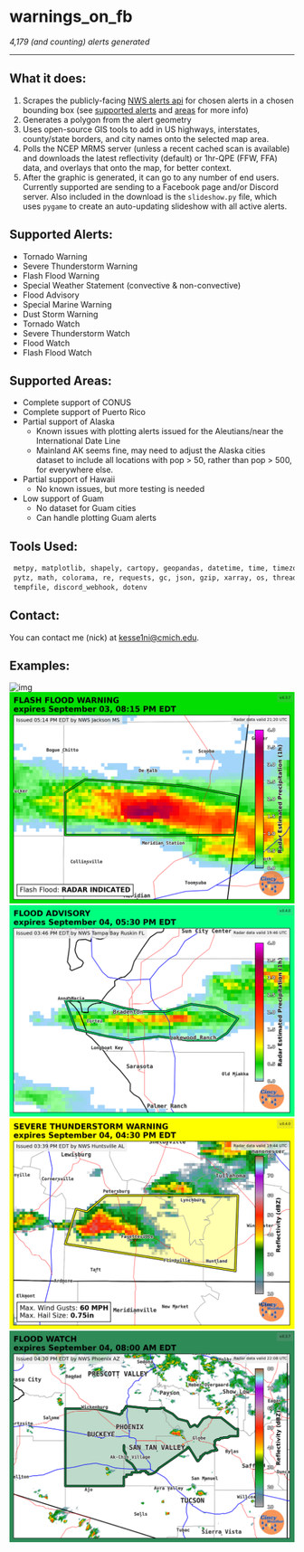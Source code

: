 # warnings_on_fb 
*4,179 (and counting) alerts generated*

---
## What it does:
1. Scrapes the publicly-facing [NWS alerts api](api.weather.gov/alerts/active) for chosen alerts in a chosen bounding box (see [supported alerts](#supported-alerts) and [areas](#supported-areas) for more info)
2. Generates a polygon from the alert geometry
3. Uses open-source GIS tools to add in US highways, interstates, county/state borders, and city names onto the selected map area. 
4. Polls the NCEP MRMS server (unless a recent cached scan is available) and downloads the latest reflectivity (default) or 1hr-QPE (FFW, FFA) data, and overlays that onto the map, for better context. 
5. After the graphic is generated, it can go to any number of end users. Currently supported are sending to a Facebook page and/or Discord server. Also included in the download is the `slideshow.py` file, which uses `pygame` to create an auto-updating slideshow with all active alerts.

## Supported Alerts:
- Tornado Warning
- Severe Thunderstorm Warning
- Flash Flood Warning 
- Special Weather Statement (convective & non-convective)
- Flood Advisory
- Special Marine Warning
- Dust Storm Warning
- Tornado Watch
- Severe Thunderstorm Watch
- Flood Watch
- Flash Flood Watch
## Supported Areas:
- Complete support of CONUS
- Complete support of Puerto Rico
- Partial support of Alaska
    - Known issues with plotting alerts issued for the Aleutians/near the International Date Line
    - Mainland AK seems fine, may need to adjust the Alaska cities dataset to include all locations with pop > 50, rather than pop > 500, for everywhere else.
- Partial support of Hawaii
    - No known issues, but more testing is needed
- Low support of Guam
    - No dataset for Guam cities
    - Can handle plotting Guam alerts
## Tools Used:
```python
 metpy, matplotlib, shapely, cartopy, geopandas, datetime, time, timezonefinder,
 pytz, math, colorama, re, requests, gc, json, gzip, xarray, os, threading, 
 tempfile, discord_webhook, dotenv

```
## Contact:
You can contact me (nick) at [kesse1ni@cmich.edu](mailto:kesse1ni@cmich.edu). 
## Examples:
![img](https://cdn.discordapp.com/attachments/1410438594799206583/1416515387670925397/Alert.png?ex=68c72042&is=68c5cec2&hm=b20622d3cb060b04647bfecf06e74ac3fcfcc54b59c71d09b062da9eb64dbca0& )
![Image](example_graphics/alert_map_mrms11.png) 
![Image](example_graphics/alert_map_mrms13.png) 
![Image](example_graphics/alert_map_mrms12.png)
![Image](example_graphics/watch_example1.png)  